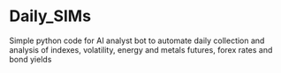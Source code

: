 # Daily_SIMs
Simple python code for AI analyst bot to automate daily collection and analysis of indexes, volatility, energy and metals futures, forex rates and bond yields
